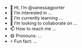 - 👋 Hi, I’m @vanessagporter
- 👀 I’m interested in ...
- 🌱 I’m currently learning ...
- 💞️ I’m looking to collaborate on ...
- 📫 How to reach me ...
- 😄 Pronouns: ...
- ⚡ Fun fact: ...

<!---
vanessagporter/vanessagporter is a ✨ special ✨ repository because its `README.md` (this file) appears on your GitHub profile.
You can click the Preview link to take a look at your changes.
--->
